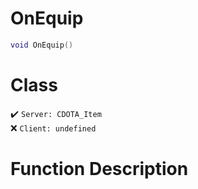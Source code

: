 # OnEquip
```lua
void OnEquip()
```
# Class
✔️ `Server: CDOTA_Item`  
❌ `Client: undefined`  

# Function Description

